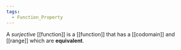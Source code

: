 ```yaml
---
tags:
  - Function_Property
---
```

A _surjective_ [[function]] is a [[function]] that has a [[codomain]] and [[range]] which are **equivalent**.